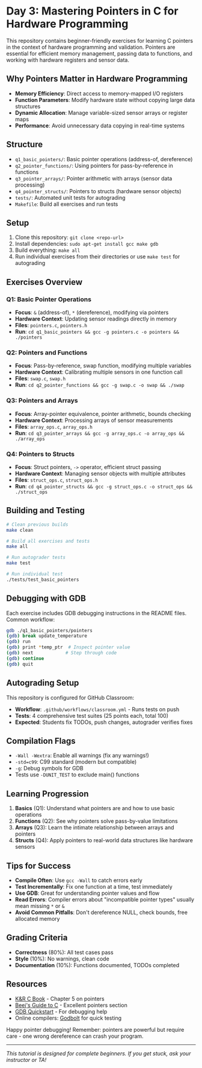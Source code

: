 # Day 3: Mastering Pointers in C for Hardware Programming

This repository contains beginner-friendly exercises for learning C pointers in the context of hardware programming and validation. Pointers are essential for efficient memory management, passing data to functions, and working with hardware registers and sensor data.

## Why Pointers Matter in Hardware Programming
- **Memory Efficiency**: Direct access to memory-mapped I/O registers
- **Function Parameters**: Modify hardware state without copying large data structures
- **Dynamic Allocation**: Manage variable-sized sensor arrays or register maps
- **Performance**: Avoid unnecessary data copying in real-time systems

## Structure
- `q1_basic_pointers/`: Basic pointer operations (address-of, dereference)
- `q2_pointer_functions/`: Using pointers for pass-by-reference in functions
- `q3_pointer_arrays/`: Pointer arithmetic with arrays (sensor data processing)
- `q4_pointer_structs/`: Pointers to structs (hardware sensor objects)
- `tests/`: Automated unit tests for autograding
- `Makefile`: Build all exercises and run tests

## Setup
1. Clone this repository: `git clone <repo-url>`
2. Install dependencies: `sudo apt-get install gcc make gdb`
3. Build everything: `make all`
4. Run individual exercises from their directories or use `make test` for autograding

## Exercises Overview

### Q1: Basic Pointer Operations
- **Focus**: `&` (address-of), `*` (dereference), modifying via pointers
- **Hardware Context**: Updating sensor readings directly in memory
- **Files**: `pointers.c`, `pointers.h`
- **Run**: `cd q1_basic_pointers && gcc -g pointers.c -o pointers && ./pointers`

### Q2: Pointers and Functions
- **Focus**: Pass-by-reference, swap function, modifying multiple variables
- **Hardware Context**: Calibrating multiple sensors in one function call
- **Files**: `swap.c`, `swap.h`
- **Run**: `cd q2_pointer_functions && gcc -g swap.c -o swap && ./swap`

### Q3: Pointers and Arrays
- **Focus**: Array-pointer equivalence, pointer arithmetic, bounds checking
- **Hardware Context**: Processing arrays of sensor measurements
- **Files**: `array_ops.c`, `array_ops.h`
- **Run**: `cd q3_pointer_arrays && gcc -g array_ops.c -o array_ops && ./array_ops`

### Q4: Pointers to Structs
- **Focus**: Struct pointers, `->` operator, efficient struct passing
- **Hardware Context**: Managing sensor objects with multiple attributes
- **Files**: `struct_ops.c`, `struct_ops.h`
- **Run**: `cd q4_pointer_structs && gcc -g struct_ops.c -o struct_ops && ./struct_ops`

## Building and Testing
```bash
# Clean previous builds
make clean

# Build all exercises and tests
make all

# Run autograder tests
make test

# Run individual test
./tests/test_basic_pointers
```

## Debugging with GDB
Each exercise includes GDB debugging instructions in the README files. Common workflow:
```bash
gdb ./q1_basic_pointers/pointers
(gdb) break update_temperature
(gdb) run
(gdb) print *temp_ptr  # Inspect pointer value
(gdb) next            # Step through code
(gdb) continue
(gdb) quit
```

## Autograding Setup
This repository is configured for GitHub Classroom:
- **Workflow**: `.github/workflows/classroom.yml` - Runs tests on push
- **Tests**: 4 comprehensive test suites (25 points each, total 100)
- **Expected**: Students fix TODOs, push changes, autograder verifies fixes

## Compilation Flags
- `-Wall -Wextra`: Enable all warnings (fix any warnings!)
- `-std=c99`: C99 standard (modern but compatible)
- `-g`: Debug symbols for GDB
- Tests use `-DUNIT_TEST` to exclude main() functions

## Learning Progression
1. **Basics** (Q1): Understand what pointers are and how to use basic operations
2. **Functions** (Q2): See why pointers solve pass-by-value limitations
3. **Arrays** (Q3): Learn the intimate relationship between arrays and pointers
4. **Structs** (Q4): Apply pointers to real-world data structures like hardware sensors

## Tips for Success
- **Compile Often**: Use `gcc -Wall` to catch errors early
- **Test Incrementally**: Fix one function at a time, test immediately
- **Use GDB**: Great for understanding pointer values and flow
- **Read Errors**: Compiler errors about "incompatible pointer types" usually mean missing `*` or `&`
- **Avoid Common Pitfalls**: Don't dereference NULL, check bounds, free allocated memory

## Grading Criteria
- **Correctness** (80%): All test cases pass
- **Style** (10%): No warnings, clean code
- **Documentation** (10%): Functions documented, TODOs completed

## Resources
- [K&R C Book](https://en.wikipedia.org/wiki/The_C_Programming_Language) - Chapter 5 on pointers
- [Beej's Guide to C](https://beej.us/guide/bgc/) - Excellent pointers section
- [GDB Quickstart](https://sourceware.org/gdb/current/onlinedocs/gdb.html/) - For debugging help
- Online compilers: [Godbolt](https://godbolt.org/) for quick testing

Happy pointer debugging! Remember: pointers are powerful but require care - one wrong dereference can crash your program.

---
*This tutorial is designed for complete beginners. If you get stuck, ask your instructor or TA!*

